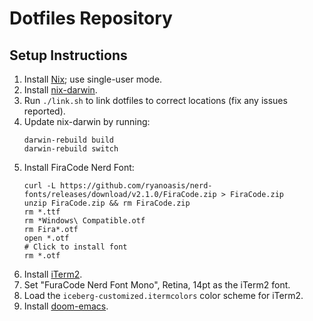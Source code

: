 # Dotfiles Repository

## Setup Instructions

1. Install [Nix](https://nixos.org/download.html); use single-user mode.
1. Install [nix-darwin](https://github.com/LnL7/nix-darwin).
1. Run `./link.sh` to link dotfiles to correct locations (fix any issues
   reported).
1. Update nix-darwin by running:
    ```
    darwin-rebuild build
    darwin-rebuild switch
    ```
1. Install FiraCode Nerd Font: 
    ```
    curl -L https://github.com/ryanoasis/nerd-fonts/releases/download/v2.1.0/FiraCode.zip > FiraCode.zip
    unzip FiraCode.zip && rm FiraCode.zip
    rm *.ttf
    rm *Windows\ Compatible.otf
    rm Fira*.otf
    open *.otf
    # Click to install font
    rm *.otf
    ```
1. Install [iTerm2](https://www.iterm2.com/).
1. Set "FuraCode Nerd Font Mono", Retina, 14pt as the iTerm2 font.
1. Load the `iceberg-customized.itermcolors` color scheme for iTerm2.
1. Install [doom-emacs](https://github.com/hlissner/doom-emacs).
